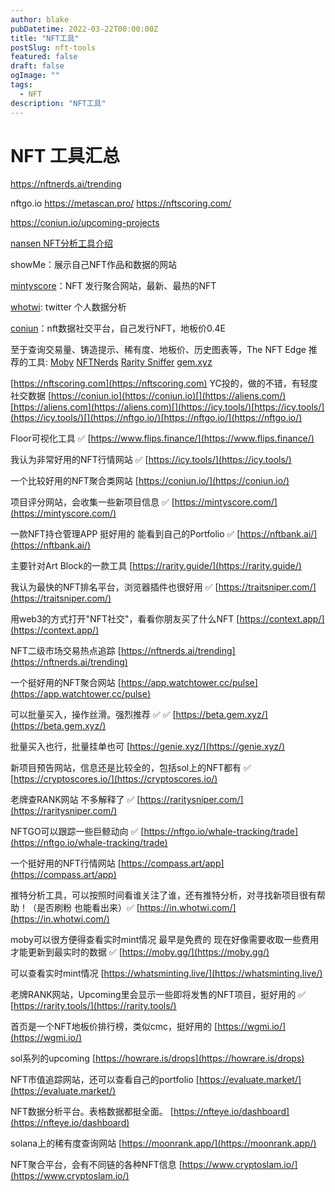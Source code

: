 ```yaml
---
author: blake
pubDatetime: 2022-03-22T00:00:00Z
title: "NFT工具"
postSlug: nft-tools
featured: false
draft: false
ogImage: ""
tags:
  - NFT
description: "NFT工具"
---
```


# NFT 工具汇总

https://nftnerds.ai/trending

nftgo.io
https://metascan.pro/
https://nftscoring.com/

https://coniun.io/upcoming-projects

[ nansen NFT分析工具介绍 ](https://mirror.xyz/a10.eth/Qpjd66EXbkEDkitzAcWO8dGk0kOwqSqMAK05UW2qvkc)

showMe：展示自己NFT作品和数据的网站

[mintyscore](https://mintyscore.com/zh-CN)：NFT 发行聚合网站，最新、最热的NFT

[whotwi](https://en.whotwi.com/): twitter 个人数据分析

[coniun](https://coniun.io/upcoming-projects)：nft数据社交平台，自己发行NFT，地板价0.4E

至于查询交易量、铸造提示、稀有度、地板价、历史图表等，The NFT Edge 推荐的工具:
[Moby](https://moby.gg/)
[NFTNerds](https://nftnerds.ai/)
[Rarity Sniffer](https://raritysniffer.com/)
[gem.xyz](https://beta.gem.xyz/)

[](https://nftscoring.com/)[https://nftscoring.com](https://nftscoring.com) YC投的，做的不错，有轻度社交数据 [](https://coniun.io/)[https://coniun.io](https://coniun.io)[](https://aliens.com/)[https://aliens.com](https://aliens.com)[](https://icy.tools/)[https://icy.tools/](https://icy.tools/)[](https://nftgo.io/)[https://nftgo.io/](https://nftgo.io/)

Floor可视化工具 ✅ [](https://www.flips.finance/)[https://www.flips.finance/](https://www.flips.finance/)

我认为非常好用的NFT行情网站 ✅ [](https://icy.tools/)[https://icy.tools/](https://icy.tools/)

一个比较好用的NFT聚合类网站 [](https://coniun.io/)[https://coniun.io/](https://coniun.io/)

项目评分网站，会收集一些新项目信息 ✅ [](https://mintyscore.com/)[https://mintyscore.com/](https://mintyscore.com/)

一款NFT持仓管理APP 挺好用的 能看到自己的Portfolio ✅ [](https://nftbank.ai/)[https://nftbank.ai/](https://nftbank.ai/)

主要针对Art Block的一款工具 [](https://rarity.guide/)[https://rarity.guide/](https://rarity.guide/)

我认为最快的NFT排名平台，浏览器插件也很好用 ✅ [](https://traitsniper.com/)[https://traitsniper.com/](https://traitsniper.com/)

用web3的方式打开"NFT社交"，看看你朋友买了什么NFT [](https://context.app/)[https://context.app/](https://context.app/)

NFT二级市场交易热点追踪 [](https://nftnerds.ai/trending)[https://nftnerds.ai/trending](https://nftnerds.ai/trending)

一个挺好用的NFT聚合网站 [](https://app.watchtower.cc/pulse)[https://app.watchtower.cc/pulse](https://app.watchtower.cc/pulse)

可以批量买入，操作丝滑。强烈推荐 ✅ ✅ [](https://beta.gem.xyz/)[https://beta.gem.xyz/](https://beta.gem.xyz/)

批量买入也行，批量挂单也可 [](https://genie.xyz/)[https://genie.xyz/](https://genie.xyz/)

新项目预告网站，信息还是比较全的，包括sol上的NFT都有 ✅ [](https://cryptoscores.io/)[https://cryptoscores.io/](https://cryptoscores.io/)

老牌查RANK网站 不多解释了 ✅ [](https://raritysniper.com/)[https://raritysniper.com/](https://raritysniper.com/)

NFTGO可以跟踪一些巨鲸动向 ✅ [](https://nftgo.io/whale-tracking/trade)[https://nftgo.io/whale-tracking/trade](https://nftgo.io/whale-tracking/trade)

一个挺好用的NFT行情网站 [](https://compass.art/app)[https://compass.art/app](https://compass.art/app)

推特分析工具，可以按照时间看谁关注了谁，还有推特分析，对寻找新项目很有帮助！（是否刷粉 也能看出来）✅ [](https://in.whotwi.com/)[https://in.whotwi.com/](https://in.whotwi.com/)

moby可以很方便得查看实时mint情况 最早是免费的 现在好像需要收取一些费用才能更新到最实时的数据 ✅ [](https://moby.gg/)[https://moby.gg/](https://moby.gg/)

可以查看实时mint情况 [](https://whatsminting.live/)[https://whatsminting.live/](https://whatsminting.live/)

老牌RANK网站，Upcoming里会显示一些即将发售的NFT项目，挺好用的 ✅ [](https://rarity.tools/)[https://rarity.tools/](https://rarity.tools/)

首页是一个NFT地板价排行榜，类似cmc，挺好用的 [](https://wgmi.io/)[https://wgmi.io/](https://wgmi.io/)

sol系列的upcoming [](https://howrare.is/drops)[https://howrare.is/drops](https://howrare.is/drops)

NFT市值追踪网站，还可以查看自己的portfolio [](https://evaluate.market/)[https://evaluate.market/](https://evaluate.market/)

NFT数据分析平台。表格数据都挺全面。 [](https://nfteye.io/dashboard)[https://nfteye.io/dashboard](https://nfteye.io/dashboard)

solana上的稀有度查询网站 [](https://moonrank.app/)[https://moonrank.app/](https://moonrank.app/)

NFT聚合平台，会有不同链的各种NFT信息 [](https://www.cryptoslam.io/)[https://www.cryptoslam.io/](https://www.cryptoslam.io/)
